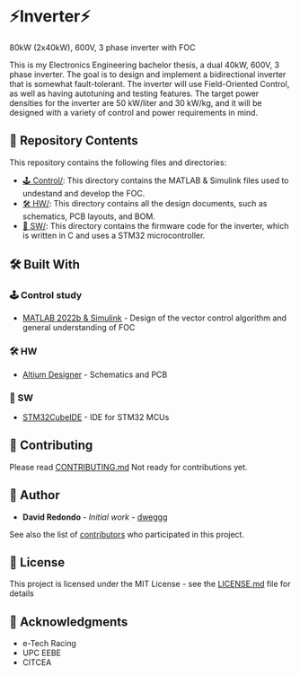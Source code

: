 # ⚡Inverter⚡
80kW (2x40kW), 600V, 3 phase inverter with FOC 

This is my Electronics Engineering bachelor thesis, a dual 40kW, 600V, 3 phase inverter. The goal is to design and implement a bidirectional inverter that is somewhat fault-tolerant. The inverter will use Field-Oriented Control, as well as having autotuning and testing features. The target power densities for the inverter are 50 kW/liter and 30 kW/kg, and it will be designed with a variety of control and power requirements in mind.

## 📁 Repository Contents
This repository contains the following files and directories:

* [🕹️ Control/](https://github.com/dweggg/Inverter/blob/main/Control/): This directory contains the MATLAB & Simulink files used to undestand and develop the FOC.
* [🛠️ HW/](https://github.com/dweggg/Inverter/blob/main/HW/): This directory contains all the design documents, such as schematics, PCB layouts, and BOM.
* [💾 SW/](https://github.com/dweggg/Inverter/blob/main/SW/): This directory contains the firmware code for the inverter, which is written in C and uses a STM32 microcontroller.

## 🛠️ Built With
### 🕹️ Control study
* [MATLAB 2022b & Simulink](https://www.mathworks.com/products/matlab.html) - Design of the vector control algorithm and general understanding of FOC

### 🛠️ HW
* [Altium Designer](www.https://www.altium.com/es/altium-designer/) - Schematics and PCB

### 💾 SW
* [STM32CubeIDE](https://www.st.com/en/development-tools/stm32cubeide.html) - IDE for STM32 MCUs


## 🤝 Contributing

Please read [CONTRIBUTING.md](https://github.com/dweggg/Inverter/blob/master/CONTRIBUTING.md) Not ready for contributions yet.

## 👤 Author

* **David Redondo** - *Initial work* - [dweggg](https://github.com/dweggg)

See also the list of [contributors](https://github.com/dweggg/Inverter/contributors) who participated in this project.

## 📜 License

This project is licensed under the MIT License - see the [LICENSE.md](LICENSE.md) file for details

## 👏 Acknowledgments

* e-Tech Racing
* UPC EEBE
* CITCEA
